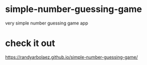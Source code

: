 # simple-number-guessing-game
very simple number guessing game app 
# check it out 
https://randyarbolaez.github.io/simple-number-guessing-game/
